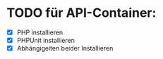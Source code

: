 # TODO für API-Container:
- [x] PHP installieren
- [x] PHPUnit installieren
- [x] Abhängigeiten beider Installieren